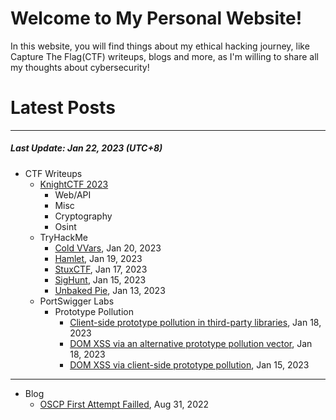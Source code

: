 # Welcome to My Personal Website!

In this website, you will find things about my ethical hacking journey, like Capture The Flag(CTF) writeups, blogs and more, as I'm willing to share all my thoughts about cybersecurity!

# Latest Posts

* * *
##### Last Update: Jan 22, 2023 (UTC+8)

- CTF Writeups
	- [KnightCTF 2023](https://siunam321.github.io/ctf/KnightCTF-2023/)
		- Web/API
		- Misc
		- Cryptography
		- Osint
	- TryHackMe
		- [Cold VVars](https://siunam321.github.io/ctf/tryhackme/Cold-VVars), Jan 20, 2023
		- [Hamlet](https://siunam321.github.io/ctf/tryhackme/Hamlet), Jan 19, 2023
		- [StuxCTF](https://siunam321.github.io/ctf/tryhackme/StuxCTF), Jan 17, 2023
		- [SigHunt](https://siunam321.github.io/ctf/tryhackme/SigHunt), Jan 15, 2023
		- [Unbaked Pie](https://siunam321.github.io/ctf/tryhackme/Unbaked-Pie), Jan 13, 2023
	- PortSwigger Labs
		- Prototype Pollution
			- [Client-side prototype pollution in third-party libraries](https://siunam321.github.io/ctf/portswigger-labs/Prototype-Pollution/prototype-3), Jan 18, 2023
			- [DOM XSS via an alternative prototype pollution vector](https://siunam321.github.io/ctf/portswigger-labs/Prototype-Pollution/prototype-2), Jan 18, 2023
			- [DOM XSS via client-side prototype pollution](https://siunam321.github.io/ctf/portswigger-labs/Prototype-Pollution/prototype-1), Jan 15, 2023

* * *
- Blog
	- [OSCP First Attempt Failled](https://siunam321.github.io/blog/2022-08-31-OSCP-First-Attempt-Failled), Aug 31, 2022